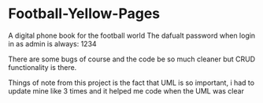 # Football-Yellow-Pages
A digital phone book for the football world
The dafualt password when login in as admin is always: 1234

There are some bugs of course and the code be so much cleaner but CRUD functionality is there.

Things of note from this project is the fact that UML is so important, i had to update mine like 3 times and it helped me code when the UML was clear
